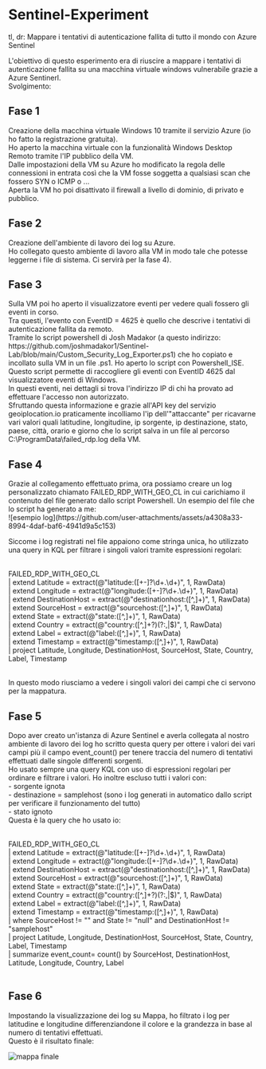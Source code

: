 # Sentinel-Experiment
tl, dr: Mappare i tentativi di autenticazione fallita di tutto il mondo con Azure Sentinel<br>

L'obiettivo di questo esperimento era di riuscire a mappare i tentativi di autenticazione fallita su una macchina virtuale windows vulnerabile grazie a Azure Sentinerl.<br>
Svolgimento:<br>

<h2>Fase 1</h2>
Creazione della macchina virtuale Windows 10 tramite il servizio Azure (io ho fatto la registrazione gratuita).<br>
Ho aperto la macchina virtuale con la funzionalità Windows Desktop Remoto tramite l'IP pubblico della VM.<br>
Dalle impostazioni della VM su Azure ho modificato la regola delle connessioni in entrata così che la VM fosse soggetta a qualsiasi scan che fossero SYN o ICMP o ...<br>
Aperta la VM ho poi disattivato il firewall a livello di dominio, di privato e pubblico.<br>

<h2>Fase 2</h2>
Creazione dell'ambiente di lavoro dei log su Azure. <br>
Ho collegato questo ambiente di lavoro alla VM in modo tale che potesse leggerne i file di sistema. Ci servirà per la fase 4).<br>

<h2>Fase 3</h2>
Sulla VM poi ho aperto il visualizzatore eventi per vedere quali fossero gli eventi in corso. <br>
Tra questi, l'evento con EventID = 4625 è quello che descrive i tentativi di autenticazione fallita da remoto.<br>
Tramite lo script powershell di Josh Madakor (a questo indirizzo: https://github.com/joshmadakor1/Sentinel-Lab/blob/main/Custom_Security_Log_Exporter.ps1)
che ho copiato e incollato sulla VM in un file .ps1.
Ho aperto lo script con Powershell_ISE.<br>
Questo script permette di raccogliere gli eventi con EventID 4625 dal visualizzatore eventi di Windows.<br>
In questi eventi, nei dettagli si trova l'indirizzo IP di chi ha provato ad effettuare l'accesso non autorizzato.<br>
Sfruttando questa informazione e grazie all'API key del servizio geoiplocation.io praticamente incolliamo l'ip dell'"attaccante" per ricavarne
vari valori quali latitudine, longitudine, ip sorgente, ip destinazione, stato, paese, città, orario e giorno che lo script salva in un file al
percorso C:\ProgramData\failed_rdp.log della VM.<br>

<h2>Fase 4</h2>
Grazie al collegamento effettuato prima, ora possiamo creare un log personalizzato chiamato FAILED_RDP_WITH_GEO_CL in cui carichiamo il contenuto del file generato dallo script Powershell.
Un esempio del file che lo script ha generato a me:<br>
![esempio log](https://github.com/user-attachments/assets/a4308a33-8994-4daf-baf6-4941d9a5c153)<br>

Siccome i log registrati nel file appaiono come stringa unica, ho utilizzato una query in KQL per filtrare i singoli valori tramite espressioni regolari:<br><br>

FAILED_RDP_WITH_GEO_CL<br>
| extend Latitude = extract(@"latitude:([+-]?\d+\.\d+)", 1, RawData)<br>
| extend Longitude = extract(@"longitude:([+-]?\d+\.\d+)", 1, RawData)<br>
| extend DestinationHost = extract(@"destinationhost:([^,]+)", 1, RawData)<br>
| extend SourceHost = extract(@"sourcehost:([^,]+)", 1, RawData)<br>
| extend State = extract(@"state:([^,]+)", 1, RawData)<br>
| extend Country = extract(@"country:([^,]+?)(?:,|$)", 1, RawData)<br>
| extend Label = extract(@"label:([^,]+)", 1, RawData)<br>
| extend Timestamp = extract(@"timestamp:([^,]+)", 1, RawData)<br>
| project Latitude, Longitude, DestinationHost, SourceHost, State, Country, Label, Timestamp<br><br>


In questo modo riusciamo a vedere i singoli valori dei campi che ci servono per la mappatura.<br>


<h2>Fase 5</h2>
Dopo aver creato un'istanza di Azure Sentinel e averla collegata al nostro ambiente di lavoro dei log ho scritto questa query per ottere i valori dei vari campi più
il campo event_count() per tenere traccia del numero di tentativi effettuati dalle singole differenti sorgenti. <br>
Ho usato sempre una query KQL con uso di espressioni regolari per ordinare e filtrare i valori. Ho inoltre escluso tutti i valori con:<br>
- sorgente ignota<br>
- destinazione = samplehost (sono i log generati in automatico dallo script per verificare il funzionamento del tutto)<br>
- stato ignoto<br>
Questa è la query che ho usato io:<br><br>

FAILED_RDP_WITH_GEO_CL<br>
| extend Latitude = extract(@"latitude:([+-]?\d+\.\d+)", 1, RawData)<br>
| extend Longitude = extract(@"longitude:([+-]?\d+\.\d+)", 1, RawData)<br>
| extend DestinationHost = extract(@"destinationhost:([^,]+)", 1, RawData)<br>
| extend SourceHost = extract(@"sourcehost:([^,]+)", 1, RawData)<br>
| extend State = extract(@"state:([^,]+)", 1, RawData)<br>
| extend Country = extract(@"country:([^,]+?)(?:,|$)", 1, RawData)<br>
| extend Label = extract(@"label:([^,]+)", 1, RawData)<br>
| extend Timestamp = extract(@"timestamp:([^,]+)", 1, RawData)<br>
| where SourceHost != "" and State != "null" and DestinationHost != "samplehost"<br>
| project Latitude, Longitude, DestinationHost, SourceHost, State, Country, Label, Timestamp<br>
| summarize event_count= count() by SourceHost, DestinationHost, Latitude, Longitude, Country, Label<br><br>


<h2>Fase 6</h2>
Impostando la visualizzazione dei log su Mappa, ho filtrato i log per latitudine e longitudine differenziandone il colore e la grandezza in base al numero di tentativi effettuati.<br>
Questo è il risultato finale:<br>

![mappa finale](https://github.com/user-attachments/assets/1ba65e0d-f5d5-443b-8a7f-1ed70a6aabd8)<br>


